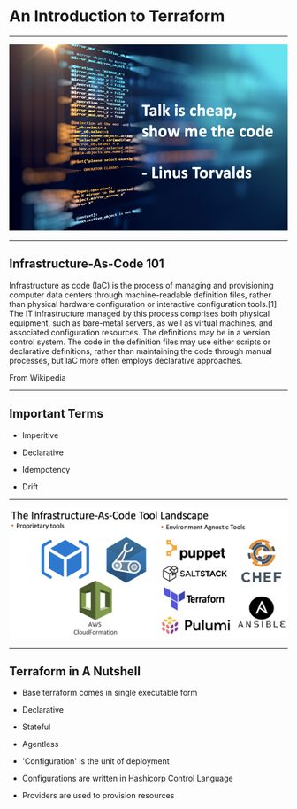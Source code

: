 # An Introduction to Terraform

---

<img src="images/01.png">

---

## Infrastructure-As-Code 101

Infrastructure as code (IaC) is the process of managing and provisioning computer data centers through machine-readable definition files, rather than physical hardware configuration or interactive configuration tools.[1] The IT infrastructure managed by this process comprises both physical equipment, such as bare-metal servers, as well as virtual machines, and associated configuration resources. The definitions may be in a version control system. The code in the definition files may use either scripts or declarative definitions, rather than maintaining the code through manual processes, but IaC more often employs declarative approaches.

From Wikipedia

---

## Important Terms

- Imperitive

- Declarative

- Idempotency

- Drift

--- 

<img src="images/02.png">

---

## Terraform in A Nutshell

- Base terraform comes in single executable form

- Declarative

- Stateful

- Agentless

- 'Configuration' is the unit of deployment

- Configurations are written in Hashicorp Control Language

- Providers are used to provision resources
